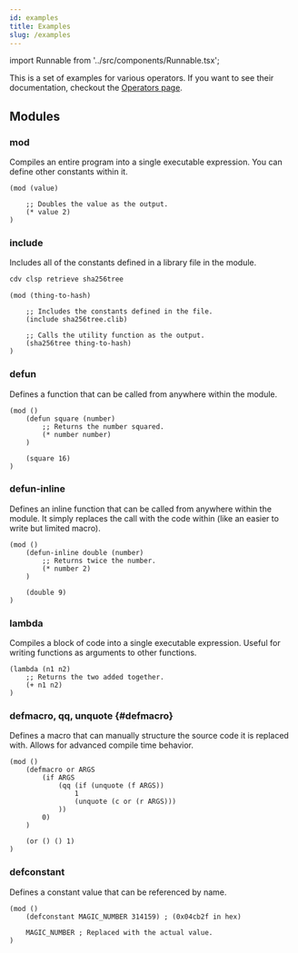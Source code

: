 ```yaml
---
id: examples
title: Examples
slug: /examples
---
```


import Runnable from '../src/components/Runnable.tsx';

This is a set of examples for various operators. If you want to see their documentation, checkout the [Operators page](/operators).

## Modules

### mod

Compiles an entire program into a single executable expression. You can define other constants within it.

<Runnable flavor='chialisp' input='(42)'>

```chialisp
(mod (value)

    ;; Doubles the value as the output.
    (* value 2)
)
```

</Runnable>

### include

Includes all of the constants defined in a library file in the module.

```bash
cdv clsp retrieve sha256tree
```

```chialisp
(mod (thing-to-hash)

    ;; Includes the constants defined in the file.
    (include sha256tree.clib)

    ;; Calls the utility function as the output.
    (sha256tree thing-to-hash)
)
```

### defun

Defines a function that can be called from anywhere within the module.

<Runnable flavor='chialisp'>

```chialisp
(mod ()
    (defun square (number)
        ;; Returns the number squared.
        (* number number)
    )

    (square 16)
)
```

</Runnable>

### defun-inline

Defines an inline function that can be called from anywhere within the module. It simply replaces the call with the code within (like an easier to write but limited macro).

<Runnable flavor='chialisp'>

```chialisp
(mod ()
    (defun-inline double (number)
        ;; Returns twice the number.
        (* number 2)
    )

    (double 9)
)
```

</Runnable>

### lambda

Compiles a block of code into a single executable expression. Useful for writing functions as arguments to other functions.

<Runnable flavor='chialisp' input='(3 2)'>

```chialisp
(lambda (n1 n2)
    ;; Returns the two added together.
    (+ n1 n2)
)
```

</Runnable>

### defmacro, qq, unquote {#defmacro}

Defines a macro that can manually structure the source code it is replaced with. Allows for advanced compile time behavior.

<Runnable flavor='chialisp'>

```chialisp
(mod ()
    (defmacro or ARGS
        (if ARGS
            (qq (if (unquote (f ARGS))
                1
                (unquote (c or (r ARGS)))
            ))
        0)
    )

    (or () () 1)
)
```

</Runnable>

### defconstant

Defines a constant value that can be referenced by name.

<Runnable flavor='chialisp'>

```chialisp
(mod ()
    (defconstant MAGIC_NUMBER 314159) ; (0x04cb2f in hex)

    MAGIC_NUMBER ; Replaced with the actual value.
)
```

</Runnable>
